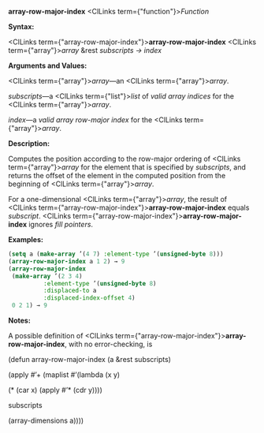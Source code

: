 **array-row-major-index** <ClLinks  term={"function"}><i>Function</i></ClLinks> 



**Syntax:** 



<ClLinks  term={"array-row-major-index"}><b>array-row-major-index</b></ClLinks> <ClLinks  term={"array"}><i>array</i></ClLinks> &amp;rest *subscripts → index* 



**Arguments and Values:** 



<ClLinks  term={"array"}><i>array</i></ClLinks>—an <ClLinks  term={"array"}><i>array</i></ClLinks>. 



*subscripts*—a <ClLinks  term={"list"}><i>list</i></ClLinks> of *valid array indices* for the <ClLinks  term={"array"}><i>array</i></ClLinks>. 



*index*—a *valid array row-major index* for the <ClLinks  term={"array"}><i>array</i></ClLinks>. 







 



 



**Description:** 



Computes the position according to the row-major ordering of <ClLinks  term={"array"}><i>array</i></ClLinks> for the element that is specified by *subscripts*, and returns the offset of the element in the computed position from the beginning of <ClLinks  term={"array"}><i>array</i></ClLinks>. 



For a one-dimensional <ClLinks  term={"array"}><i>array</i></ClLinks>, the result of <ClLinks  term={"array-row-major-index"}><b>array-row-major-index</b></ClLinks> equals *subscript*. <ClLinks  term={"array-row-major-index"}><b>array-row-major-index</b></ClLinks> ignores *fill pointers*. 



**Examples:**
```lisp
(setq a (make-array ’(4 7) :element-type ’(unsigned-byte 8))) 
(array-row-major-index a 1 2) → 9 
(array-row-major-index 
 (make-array ’(2 3 4) 
	      :element-type ’(unsigned-byte 8) 
	      :displaced-to a 
	      :displaced-index-offset 4) 
 0 2 1) → 9 
```
**Notes:** 



A possible definition of <ClLinks  term={"array-row-major-index"}><b>array-row-major-index</b></ClLinks>, with no error-checking, is 



(defun array-row-major-index (a &amp;rest subscripts) 



(apply #’+ (maplist #’(lambda (x y) 



(\* (car x) (apply #’\* (cdr y)))) 



subscripts 



(array-dimensions a)))) 



